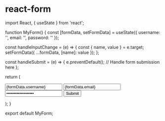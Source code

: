 # react-form


import React, { useState } from 'react';

function MyForm() {
  const [formData, setFormData] = useState({
    username: '',
    email: '',
    password: ''
  });

  const handleInputChange = (e) => {
    const { name, value } = e.target;
    setFormData({
      ...formData,
      [name]: value
    });
  };

  const handleSubmit = (e) => {
    e.preventDefault();
    // Handle form submission here
  };

  return (
    <form onSubmit={handleSubmit}>
      <input type="text" name="username" value={formData.username} onChange={handleInputChange} placeholder="Username" />
      <input type="email" name="email" value={formData.email} onChange={handleInputChange} placeholder="Email" />
      <input type="password" name="password" value={formData.password} onChange={handleInputChange} placeholder="Password" />
      <button type="submit">Submit</button>
    </form>
  );
}

export default MyForm;
